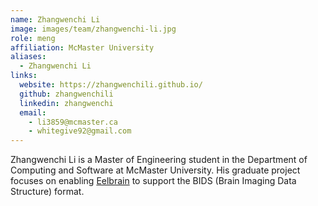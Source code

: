 ```yaml
---
name: Zhangwenchi Li 
image: images/team/zhangwenchi-li.jpg  
role: meng
affiliation: McMaster University  
aliases:
  - Zhangwenchi Li
links:
  website: https://zhangwenchili.github.io/
  github: zhangwenchili
  linkedin: zhangwenchi
  email:
    - li3859@mcmaster.ca
    - whitegive92@gmail.com
---
```


Zhangwenchi Li is a Master of Engineering student in the Department of Computing and Software at McMaster University. His graduate project focuses on enabling [Eelbrain](https://eelbrain.readthedocs.io/en/stable/index.html) to support the BIDS (Brain Imaging Data Structure) format.